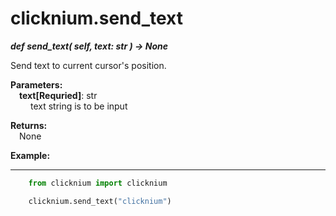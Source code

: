 # clicknium.send_text
***def send_text(
        self,
        text: str
    ) -> None***  

Send text to current cursor's position.

**Parameters:**  
    &emsp;**text[Requried]**: str  
        &emsp;&emsp; text string is to be input  

**Returns:**  
    &emsp;None

**Example:**
***
```python
    from clicknium import clicknium

    clicknium.send_text("clicknium")
```